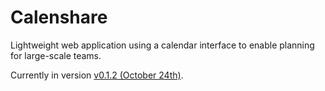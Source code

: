 # Calenshare
Lightweight web application using a calendar interface to enable planning for large-scale teams.

Currently in version [v0.1.2 (October 24th)](https://github.com/Project-Code-UVA/Calenshare/blob/main/versionhistory.md#v012-october-24th).